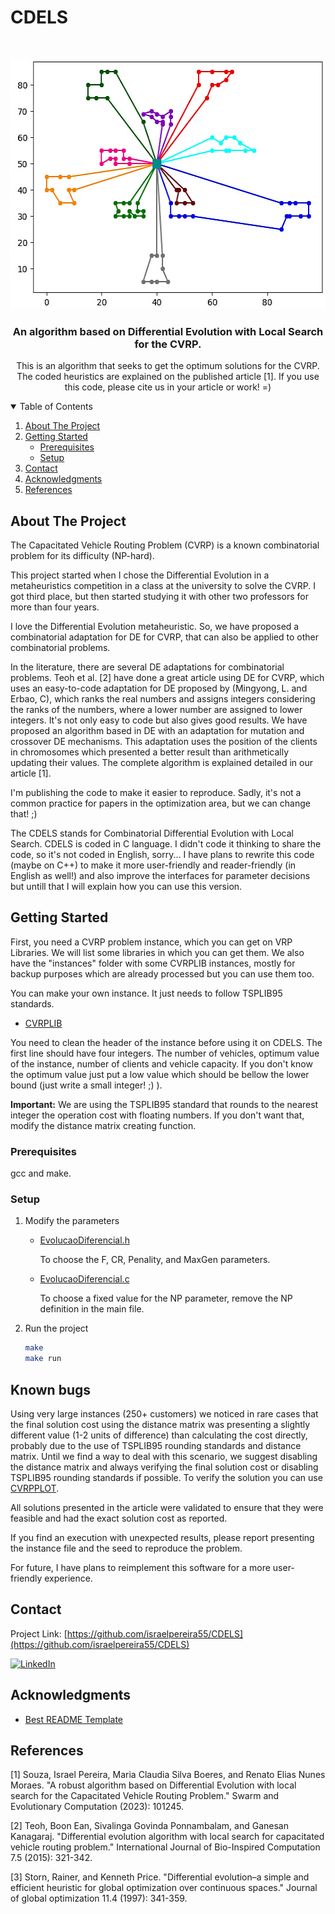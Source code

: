 # CDELS

<!-- PROJECT LOGO -->
<br />
<p align="center">
  <a href="https://github.com/israelpereira55/MDVRPTW-Solomon">
    <img src="images/M101k10.jpg" alt="Logo" width="541" height="400">
  </a>

  <h3 align="center">An algorithm based on Differential Evolution with Local Search for the CVRP.</h3>

  <p align="center">
    This is  an algorithm that seeks to get the optimum solutions for the CVRP. 
    <br />
    The coded heuristics are explained on the published article [1]. If you use this code, please cite us in your article or work! =)
    <br />
  </p>
</p>



<!-- TABLE OF CONTENTS -->
<details open="open">
  <summary>Table of Contents</summary>
  <ol>
    <li>
      <a href="#about-the-project">About The Project</a>
    </li>
    <li>
      <a href="#getting-started">Getting Started</a>
      <ul>
        <li><a href="#prerequisites">Prerequisites</a></li>
        <li><a href="#setup">Setup</a></li>
      </ul>
    </li>
    <li><a href="#contact">Contact</a></li>
    <li><a href="#thanks-to">Acknowledgments</a></li>
    <li><a href="#references">References</a></li>
  </ol>
</details>



<!-- ABOUT THE PROJECT -->
## About The Project

The Capacitated Vehicle Routing Problem (CVRP) is a known combinatorial problem for its difficulty (NP-hard).

This project started when I chose the Differential Evolution in a metaheuristics competition in a class at the university to solve the CVRP. I got third place, but then started studying it with other two professors for more than four years. 

I love the Differential Evolution metaheuristic. So, we have proposed a combinatorial adaptation for DE for CVRP, that can also be applied to other combinatorial problems.

In the literature, there are several DE adaptations for combinatorial problems. Teoh et al. [2] have done a great article using DE for CVRP, which uses an easy-to-code adaptation for DE proposed by (Mingyong,  L.  and  Erbao,  C), which ranks the real numbers and assigns integers considering the ranks of the numbers, where a lower number are assigned to lower integers. It's not only easy to code but also gives good results. We have proposed an algorithm based in DE with an adaptation for mutation and crossover DE mechanisms. This adaptation uses the position of the clients in chromosomes which presented a better result than arithmetically updating their values. The complete algorithm is explained detailed in our article [1].

I'm publishing the code to make it easier to reproduce. Sadly,  it's not a common practice for papers in the optimization area, but we can change that! ;)

The CDELS stands for Combinatorial Differential Evolution with Local Search. CDELS is coded in C language. I didn't code it thinking to share the code, so it's not coded in English, sorry... 
I have plans to rewrite this code (maybe on C++) to make it more user-friendly and reader-friendly (in English as well!) and also improve the interfaces for parameter decisions but untill that I will explain how you can use this version.
 



<!-- GETTING STARTED -->
## Getting Started

First, you need a CVRP problem instance, which you can get on VRP Libraries.
We will list some libraries in which you can get them. We also have the "instances" folder with some CVRPLIB instances, mostly for backup purposes which are already processed but you can use them too.

You can make your own instance. It just needs to follow TSPLIB95 standards. 

* [CVRPLIB](http://vrp.atd-lab.inf.puc-rio.br/)


You need to clean the header of the instance before using it on CDELS.
The first line should have four integers. The number of vehicles, optimum value of the instance, number of clients
and vehicle capacity. If you don't know the optimum value just put a low value which should be
bellow the lower bound (just write a small integer! ;) ).

**Important:** We are using the TSPLIB95 standard that rounds to the nearest integer the operation cost with floating numbers. If you don't want that, modify the distance matrix creating function.


### Prerequisites

gcc and make.


### Setup

1. Modify the parameters
    * [EvolucaoDiferencial.h](https://github.com/israelpereira55/CDELS/blob/main/HeadED/EvolucaoDiferencial.h)

      To choose the F, CR, Penality, and MaxGen parameters.


    * [EvolucaoDiferencial.c](https://github.com/israelpereira55/CDELS/tree/main/Combinatoria)


      To choose a fixed value for the NP parameter, remove the NP definition in the main file.

2. Run the project
   ```sh
   make
   make run
   ```



<!-- USAGE EXAMPLES 
### Parameters description

WIP!
-->

<!-- ACKNOWLEDGEMENTS  -->
## Known bugs

Using very large instances (250+ customers) we noticed in rare cases that the final solution cost using the distance matrix was presenting a slightly different value (1-2 units of difference) than calculating the cost directly, probably due to the use of TSPLIB95 rounding standards and distance matrix. Until we find a way to deal with this scenario, we suggest disabling the distance matrix and always verifying the final solution cost or disabling TSPLIB95 rounding standards if possible. To verify the solution you can use [CVRPPLOT](https://github.com/israelpereira55/CVRPPLOT).

All solutions presented in the article were validated to ensure that they were feasible and had the exact solution cost as reported.

If you find an execution with unexpected results, please report presenting the instance file and the seed to reproduce the problem.

For future, I have plans to reimplement this software for a more user-friendly experience.


<!-- CONTACT -->
## Contact

Project Link: [https://github.com/israelpereira55/CDELS](https://github.com/israelpereira55/CDELS)

[![LinkedIn][linkedin-shield]][linkedin-url]




<!-- ACKNOWLEDGEMENTS  -->
## Acknowledgments

* [Best README Template](https://github.com/othneildrew/Best-README-Template)



## References

[1] Souza, Israel Pereira, Maria Claudia Silva Boeres, and Renato Elias Nunes Moraes. "A robust algorithm based on Differential Evolution with local search for the Capacitated Vehicle Routing Problem." Swarm and Evolutionary Computation (2023): 101245.

[2] Teoh, Boon Ean, Sivalinga Govinda Ponnambalam, and Ganesan Kanagaraj. "Differential evolution algorithm with local search for capacitated vehicle routing problem." International Journal of Bio-Inspired Computation 7.5 (2015): 321-342.

[3] Storn, Rainer, and Kenneth Price. "Differential evolution–a simple and efficient heuristic for global optimization over continuous spaces." Journal of global optimization 11.4 (1997): 341-359.




<!-- MARKDOWN LINKS & IMAGES -->
<!-- https://www.markdownguide.org/basic-syntax/#reference-style-links -->
[linkedin-shield]: https://img.shields.io/badge/-LinkedIn-black.svg?style=for-the-badge&logo=linkedin&colorB=555
[linkedin-url]: https://www.linkedin.com/in/israel-souza-06737118b/
[product-screenshot]: images/screenshot.png

